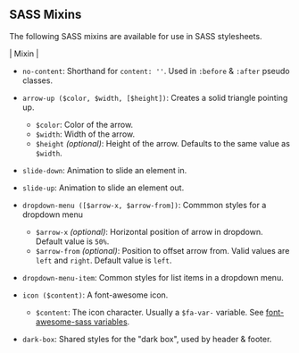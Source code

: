 SASS Mixins
-----------

The following SASS mixins are available for use in SASS stylesheets.

| Mixin |

* `no-content`: Shorthand for `content: ''`. Used in `:before` & `:after` pseudo classes.

* `arrow-up ($color, $width, [$height])`: Creates a solid triangle pointing up.
  * `$color`: Color of the arrow.
  * `$width`: Width of the arrow.
  * `$height` *(optional)*: Height of the arrow. Defaults to the same value as `$width`.

* `slide-down`: Animation to slide an element in.

* `slide-up`: Animation to slide an element out.

* `dropdown-menu ([$arrow-x, $arrow-from])`: Commmon styles for a dropdown menu
  * `$arrow-x` *(optional)*: Horizontal position of arrow in dropdown. Default value is `50%`.
  * `$arrow-from` *(optional)*: Position to offset arrow from. Valid values are `left` and `right`. Default value is `left`.


* `dropdown-menu-item`: Common styles for list items in a dropdown menu.

* `icon ($content)`: A font-awesome icon.
  * `$content`: The icon character. Usually a `$fa-var-` variable. See [font-awesome-sass variables](https://github.com/FortAwesome/font-awesome-sass/blob/master/assets/stylesheets/font-awesome/_variables.scss).

* `dark-box`: Shared styles for the "dark box", used by header & footer.
